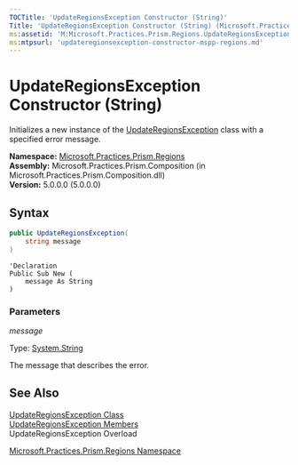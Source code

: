 ```yaml
---
TOCTitle: 'UpdateRegionsException Constructor (String)'
Title: 'UpdateRegionsException Constructor (String) (Microsoft.Practices.Prism.Regions)'
ms:assetid: 'M:Microsoft.Practices.Prism.Regions.UpdateRegionsException.\#ctor(System.String)'
ms:mtpsurl: 'updateregionsexception-constructor-mspp-regions.md'
---
```



# UpdateRegionsException Constructor (String)

Initializes a new instance of the [UpdateRegionsException](/patterns-practices/reference/updateregionsexception-class-mspp-regions) class with a specified error message.

**Namespace:** [Microsoft.Practices.Prism.Regions](/patterns-practices/reference/mspp-regions-namespace)  
**Assembly:** Microsoft.Practices.Prism.Composition (in Microsoft.Practices.Prism.Composition.dll)  
**Version:** 5.0.0.0 (5.0.0.0)

## Syntax
```C#
public UpdateRegionsException(
	string message
)
```
```VB
'Declaration
Public Sub New ( 
	message As String
)
```

### Parameters

*message*

Type: [System.String](http://msdn.microsoft.com/en-us/library/s1wwdcbf)

The message that describes the error.

## See Also

[UpdateRegionsException Class](/patterns-practices/reference/updateregionsexception-class-mspp-regions
)  
[UpdateRegionsException Members](/patterns-practices/reference/updateregionsexception-members-mspp-regions
)  
UpdateRegionsException Overload

[Microsoft.Practices.Prism.Regions Namespace](/patterns-practices/reference/mspp-regions-namespace
)  